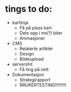 # tings to do:
  * kartlinja
    * Få på plass kart
    * Dele opp i tre(?) biter
    * Animasjoner
  * CMS
    * Relaterte artikler
    * Design
    * Bildeupload
  * servershit
    * Få ting på nett
  * Dokumentasjon
	* Strategirapport
	* BRUKERTESTING!!!!!!!!!
